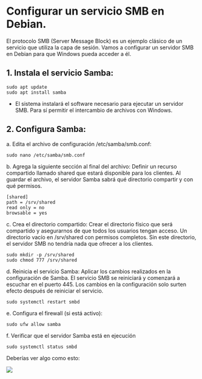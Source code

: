 # Configurar un servicio SMB en Debian.
El protocolo SMB (Server Message Block) es un ejemplo clásico de un servicio que utiliza la capa de sesión. Vamos a configurar un servidor SMB en Debian para que Windows pueda acceder a él.
## 1. Instala el servicio **Samba**:
   
    sudo apt update
    sudo apt install samba

- El sistema instalará el software necesario para ejecutar un servidor SMB. Para sí permitir el intercambio de archivos con Windows.
## 2. Configura Samba:
a. Edita el archivo de configuración /etc/samba/smb.conf:
		
    sudo nano /etc/samba/smb.conf
b. Agrega la siguiente sección al final del archivo:
Definir un recurso compartido llamado shared que estará disponible para los clientes. Al guardar el archivo, el servidor Samba sabrá qué directorio compartir y con qué permisos.

    [shared]
    path = /srv/shared
    read only = no
    browsable = yes
c. Crea el directorio compartido:
Crear el directorio físico que será compartido y asegurarnos de que todos los usuarios tengan acceso. Un directorio vacío en /srv/shared con permisos completos. Sin este directorio, el servidor SMB no tendría nada que ofrecer a los clientes.

    sudo mkdir -p /srv/shared
    sudo chmod 777 /srv/shared
d. Reinicia el servicio Samba:
Aplicar los cambios realizados en la configuración de Samba. El servicio SMB se reiniciará y comenzará a escuchar en el puerto 445. Los cambios en la configuración solo surten efecto después de reiniciar el servicio.

    sudo systemctl restart smbd
e. Configura el firewall (si está activo):

    sudo ufw allow samba
f. Verificar que el servidor Samba está en ejecución

    sudo systemctl status smbd
  Deberías ver algo como esto:

<img src=https://github.com/GandalfTercero/Laboratorio-Modelo-OSI/blob/445bf97bca6408df89969830f333c980230dd3b1/Capa%205/im%C3%A1genes-capa-5/5.8.png>

    
